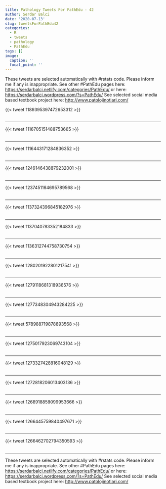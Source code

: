 ```yaml
---
title: Pathology Tweets For PathEdu - 42
author: Serdar Balci
date: '2020-07-13'
slug: tweetsForPathEdu42
categories:
  - R
  - tweets
  - pathology
  - PathEdu
tags: []
image:
  caption: ''
  focal_point: ''
---
```



These tweets are selected automatically with #rstats code. Please inform me if any is inappropriate.
See other #PathEdu pages here: https://serdarbalci.netlify.com/categories/PathEdu/  or here: https://serdarbalci.wordpress.com/?s=PathEdu/ 
See selected social media based textbook project here: http://www.patolojinotlari.com/

{{< tweet 1189395397472653312 >}}
<br>
<br>
<hr>
{{< tweet 1116705151488753665 >}}
<br>
<br>
<hr>
{{< tweet 1116443171284836352 >}}
<br>
<br>
<hr>
{{< tweet 1249146438879232001 >}}
<br>
<br>
<hr>
{{< tweet 1237451164695789568 >}}
<br>
<br>
<hr>
{{< tweet 1137324396845182976 >}}
<br>
<br>
<hr>
{{< tweet 1137040783352184833 >}}
<br>
<br>
<hr>
{{< tweet 1136312744758730754 >}}
<br>
<br>
<hr>
{{< tweet 1280201922801217541 >}}
<br>
<br>
<hr>
{{< tweet 1279118681318936576 >}}
<br>
<br>
<hr>
{{< tweet 1277348304943284225 >}}
<br>
<br>
<hr>
{{< tweet 578988719878893568 >}}
<br>
<br>
<hr>
{{< tweet 1275017923069743104 >}}
<br>
<br>
<hr>
{{< tweet 1273327428816048129 >}}
<br>
<br>
<hr>
{{< tweet 1272818206013403136 >}}
<br>
<br>
<hr>
{{< tweet 1268918858099953666 >}}
<br>
<br>
<hr>
{{< tweet 1266445759840497671 >}}
<br>
<br>
<hr>
{{< tweet 1266462702794350593 >}}
<br>
<br>
<hr>


These tweets are selected automatically with #rstats code. Please inform me if any is inappropriate.
See other #PathEdu pages here: https://serdarbalci.netlify.com/categories/PathEdu/  or here: https://serdarbalci.wordpress.com/?s=PathEdu/ 
See selected social media based textbook project here: http://www.patolojinotlari.com/
